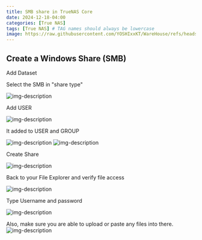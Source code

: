 ```yaml
---
title: SMB share in TrueNAS Core
date: 2024-12-18-04:00
categories: [True NAS]
tags: [True NAS] # TAG names should always be lowercase
image: https://raw.githubusercontent.com/YOSHIxxKT/WareHouse/refs/heads/main/images/images/smb.jpg
---
```


## Create a Windows Share (SMB)

Add Dataset

Select the SMB in "share type"

![img-description](https://raw.githubusercontent.com/YOSHIxxKT/WareHouse/refs/heads/main/images/images/smb-1.png)

Add USER

![img-description](https://raw.githubusercontent.com/YOSHIxxKT/WareHouse/refs/heads/main/images/images/smb-10.png)

It added to USER and GROUP

![img-description](https://raw.githubusercontent.com/YOSHIxxKT/WareHouse/refs/heads/main/images/images/smb11.png)
![img-description](https://raw.githubusercontent.com/YOSHIxxKT/WareHouse/refs/heads/main/images/images/smb12.png)

Create Share 

![img-description](https://raw.githubusercontent.com/YOSHIxxKT/WareHouse/refs/heads/main/images/images/smb-6.png)

Back to your File Explorer and verify file access

![img-description](https://raw.githubusercontent.com/YOSHIxxKT/WareHouse/refs/heads/main/images/images/smb-7.png)

Type Username and password

![img-description](https://raw.githubusercontent.com/YOSHIxxKT/WareHouse/refs/heads/main/images/images/smb-15.png)

Also, make sure you are able to upload or paste any files into there.
![img-description](https://raw.githubusercontent.com/YOSHIxxKT/WareHouse/refs/heads/main/images/images/smb-16.png)
